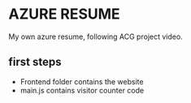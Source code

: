 # AZURE RESUME

My own azure resume, following ACG project video.

## first steps

- Frontend folder contains the website
- main.js contains visitor counter code
